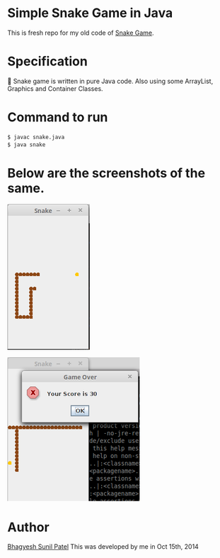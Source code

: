 # Simple Snake Game in Java

This is fresh repo for my old code of [Snake Game][1]. 

# Specification

🐍 Snake game is written in pure Java code. Also using some ArrayList, Graphics and Container Classes.

# Command to run

```sh
$ javac snake.java
$ java snake
```

# Below are the screenshots of the same.

![Playing Game](./playing.png)

![Game Over](./gameover.png)

# Author

[Bhagyesh Sunil Patel][2] This was developed by me in Oct 15th, 2014


[//]: # (These are reference links used in the body of this note)

[1]: https://github.com/uzrnem/SourceFiles/blob/master/Snake.java
[2]: https://github.com/uzrnem
